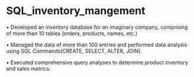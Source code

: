 # SQL_inventory_mangement
• Developed an inventory database for an imaginary company, comprising of more than 10 tables (orders, products, names, etc.)

• Managed the data of more than 100 entries and performed data analysis using SQL Commands(CREATE, SELECT, ALTER, JOIN).

• Executed comprehensive query analyses to determine product inventory and sales metrics.
